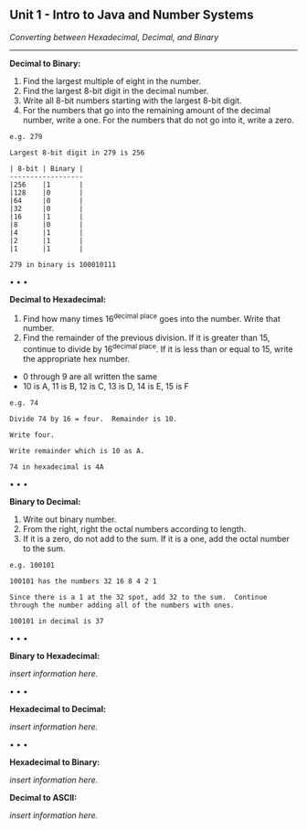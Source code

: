 ## __Unit 1 - Intro to Java and Number Systems__

*Converting between Hexadecimal, Decimal, and Binary*
***

__Decimal to Binary:__
1. Find the largest multiple of eight in the number.
2. Find the largest 8-bit digit in the decimal number.
3. Write all 8-bit numbers starting with the largest 8-bit digit.
4. For the numbers that go into the remaining amount of the decimal number, write a one.  For the numbers that do not go into it, write a zero.

```
e.g. 279

Largest 8-bit digit in 279 is 256

| 8-bit | Binary |
------------------
|256    |1       |
|128    |0       |
|64     |0       |
|32     |0       |
|16     |1       |
|8      |0       |
|4      |1       |
|2      |1       |
|1      |1       |

279 in binary is 100010111
```

• • •

__Decimal to Hexadecimal:__
1. Find how many times 16<sup>decimal place</sup> goes into the number.  Write that number.
2. Find the remainder of the previous division.  If it is greater than 15, continue to divide by 16<sup>decimal place</sup>.  If it is less than or equal to 15, write the appropriate hex number.
 * 0 through 9 are all written the same
 * 10 is A, 11 is B, 12 is C, 13 is D, 14 is E, 15 is F

```
e.g. 74

Divide 74 by 16 = four.  Remainder is 10.

Write four.

Write remainder which is 10 as A.

74 in hexadecimal is 4A
```

• • •

__Binary to Decimal:__

1. Write out binary number.  
2. From the right, right the octal numbers according to length.
3. If it is a zero, do not add to the sum.  If it is a one, add the octal number to the sum.

```
e.g. 100101

100101 has the numbers 32 16 8 4 2 1

Since there is a 1 at the 32 spot, add 32 to the sum.  Continue through the number adding all of the numbers with ones.

100101 in decimal is 37
```

• • •

__Binary to Hexadecimal:__

*insert information here.*

• • •

__Hexadecimal to Decimal:__

*insert information here.*

• • •

__Hexadecimal to Binary:__

*insert information here.*

__Decimal to ASCII:__

*insert information here.*
